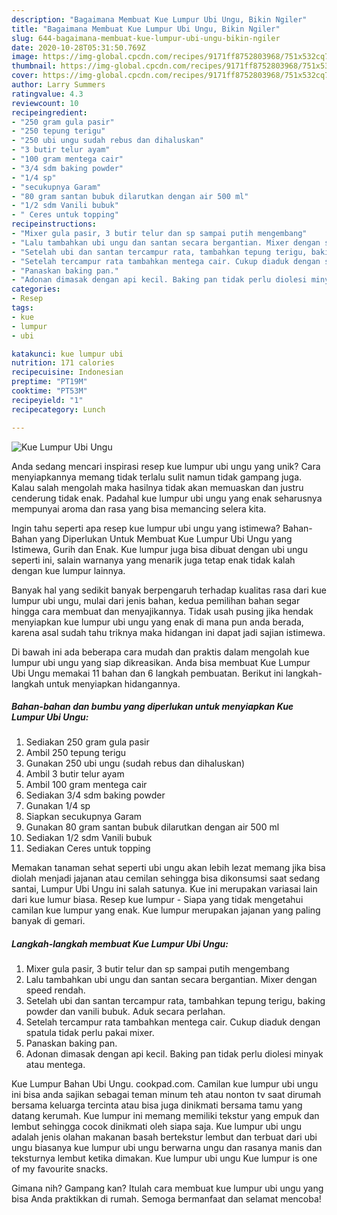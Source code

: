 ```yaml
---
description: "Bagaimana Membuat Kue Lumpur Ubi Ungu, Bikin Ngiler"
title: "Bagaimana Membuat Kue Lumpur Ubi Ungu, Bikin Ngiler"
slug: 644-bagaimana-membuat-kue-lumpur-ubi-ungu-bikin-ngiler
date: 2020-10-28T05:31:50.769Z
image: https://img-global.cpcdn.com/recipes/9171ff8752803968/751x532cq70/kue-lumpur-ubi-ungu-foto-resep-utama.jpg
thumbnail: https://img-global.cpcdn.com/recipes/9171ff8752803968/751x532cq70/kue-lumpur-ubi-ungu-foto-resep-utama.jpg
cover: https://img-global.cpcdn.com/recipes/9171ff8752803968/751x532cq70/kue-lumpur-ubi-ungu-foto-resep-utama.jpg
author: Larry Summers
ratingvalue: 4.3
reviewcount: 10
recipeingredient:
- "250 gram gula pasir"
- "250 tepung terigu"
- "250 ubi ungu sudah rebus dan dihaluskan"
- "3 butir telur ayam"
- "100 gram mentega cair"
- "3/4 sdm baking powder"
- "1/4 sp"
- "secukupnya Garam"
- "80 gram santan bubuk dilarutkan dengan air 500 ml"
- "1/2 sdm Vanili bubuk"
- " Ceres untuk topping"
recipeinstructions:
- "Mixer gula pasir, 3 butir telur dan sp sampai putih mengembang"
- "Lalu tambahkan ubi ungu dan santan secara bergantian. Mixer dengan speed rendah."
- "Setelah ubi dan santan tercampur rata, tambahkan tepung terigu, baking powder dan vanili bubuk. Aduk secara perlahan."
- "Setelah tercampur rata tambahkan mentega cair. Cukup diaduk dengan spatula tidak perlu pakai mixer."
- "Panaskan baking pan."
- "Adonan dimasak dengan api kecil. Baking pan tidak perlu diolesi minyak atau mentega."
categories:
- Resep
tags:
- kue
- lumpur
- ubi

katakunci: kue lumpur ubi 
nutrition: 171 calories
recipecuisine: Indonesian
preptime: "PT19M"
cooktime: "PT53M"
recipeyield: "1"
recipecategory: Lunch

---
```



![Kue Lumpur Ubi Ungu](https://img-global.cpcdn.com/recipes/9171ff8752803968/751x532cq70/kue-lumpur-ubi-ungu-foto-resep-utama.jpg)

Anda sedang mencari inspirasi resep kue lumpur ubi ungu yang unik? Cara menyiapkannya memang tidak terlalu sulit namun tidak gampang juga. Kalau salah mengolah maka hasilnya tidak akan memuaskan dan justru cenderung tidak enak. Padahal kue lumpur ubi ungu yang enak seharusnya mempunyai aroma dan rasa yang bisa memancing selera kita.

Ingin tahu seperti apa resep kue lumpur ubi ungu yang istimewa? Bahan-Bahan yang Diperlukan Untuk Membuat Kue Lumpur Ubi Ungu yang Istimewa, Gurih dan Enak. Kue lumpur juga bisa dibuat dengan ubi ungu seperti ini, salain warnanya yang menarik juga tetap enak tidak kalah dengan kue lumpur lainnya.

Banyak hal yang sedikit banyak berpengaruh terhadap kualitas rasa dari kue lumpur ubi ungu, mulai dari jenis bahan, kedua pemilihan bahan segar hingga cara membuat dan menyajikannya. Tidak usah pusing jika hendak menyiapkan kue lumpur ubi ungu yang enak di mana pun anda berada, karena asal sudah tahu triknya maka hidangan ini dapat jadi sajian istimewa.


Di bawah ini ada beberapa cara mudah dan praktis dalam mengolah kue lumpur ubi ungu yang siap dikreasikan. Anda bisa membuat Kue Lumpur Ubi Ungu memakai 11 bahan dan 6 langkah pembuatan. Berikut ini langkah-langkah untuk menyiapkan hidangannya.

<!--inarticleads1-->

##### Bahan-bahan dan bumbu yang diperlukan untuk menyiapkan Kue Lumpur Ubi Ungu:

1. Sediakan 250 gram gula pasir
1. Ambil 250 tepung terigu
1. Gunakan 250 ubi ungu (sudah rebus dan dihaluskan)
1. Ambil 3 butir telur ayam
1. Ambil 100 gram mentega cair
1. Sediakan 3/4 sdm baking powder
1. Gunakan 1/4 sp
1. Siapkan secukupnya Garam
1. Gunakan 80 gram santan bubuk dilarutkan dengan air 500 ml
1. Sediakan 1/2 sdm Vanili bubuk
1. Sediakan  Ceres untuk topping


Memakan tanaman sehat seperti ubi ungu akan lebih lezat memang jika bisa diolah menjadi jajanan atau cemilan sehingga bisa dikonsumsi saat sedang santai, Lumpur Ubi Ungu ini salah satunya. Kue ini merupakan variasai lain dari kue lumur biasa. Resep kue lumpur - Siapa yang tidak mengetahui camilan kue lumpur yang enak. Kue lumpur merupakan jajanan yang paling banyak di gemari. 

<!--inarticleads2-->

##### Langkah-langkah membuat Kue Lumpur Ubi Ungu:

1. Mixer gula pasir, 3 butir telur dan sp sampai putih mengembang
1. Lalu tambahkan ubi ungu dan santan secara bergantian. Mixer dengan speed rendah.
1. Setelah ubi dan santan tercampur rata, tambahkan tepung terigu, baking powder dan vanili bubuk. Aduk secara perlahan.
1. Setelah tercampur rata tambahkan mentega cair. Cukup diaduk dengan spatula tidak perlu pakai mixer.
1. Panaskan baking pan.
1. Adonan dimasak dengan api kecil. Baking pan tidak perlu diolesi minyak atau mentega.


Kue Lumpur Bahan Ubi Ungu. cookpad.com. Camilan kue lumpur ubi ungu ini bisa anda sajikan sebagai teman minum teh atau nonton tv saat dirumah bersama keluarga tercinta atau bisa juga dinikmati bersama tamu yang datang kerumah. Kue lumpur ini memang memiliki tekstur yang empuk dan lembut sehingga cocok dinikmati oleh siapa saja. Kue lumpur ubi ungu adalah jenis olahan makanan basah bertekstur lembut dan terbuat dari ubi ungu biasanya kue lumpur ubi ungu berwarna ungu dan rasanya manis dan teksturnya lembut ketika dimakan. Kue lumpur ubi ungu Kue lumpur is one of my favourite snacks. 

Gimana nih? Gampang kan? Itulah cara membuat kue lumpur ubi ungu yang bisa Anda praktikkan di rumah. Semoga bermanfaat dan selamat mencoba!
